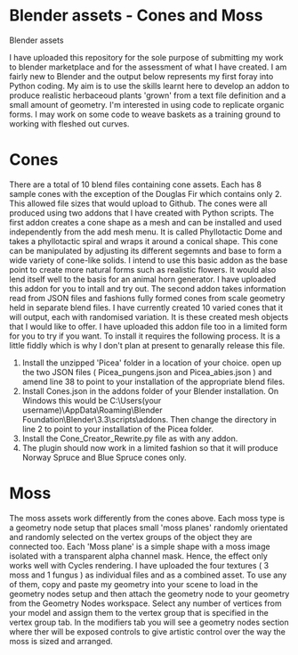 # Blender assets - Cones and Moss
Blender assets

I have uploaded this repository for the sole purpose of submitting my work to blender marketplace and for the assessment of what I have created. I am fairly new to Blender and the output below represents my first foray into Python coding. My aim is to use the skills learnt here to develop an addon to produce realistic herbaceoud plants 'grown' from a text file definition and a small amount of geometry. I'm interested in using code to replicate organic forms. I may work on some code to weave baskets as a training ground to working with fleshed out curves.

# Cones

There are a total of 10 blend files containing cone assets. Each has 8 sample cones with the exception of the Douglas Fir which contains only 2. This allowed file sizes that would upload to Github. The cones were all produced using two addons that I have created with Python scripts. 
The first addon creates a cone shape as a mesh and can be installed and used independently from the add mesh menu. It is called Phyllotactic Dome and takes a phyllotactic spiral and wraps it around a conical shape. This cone can be manipulated by adjusting its different segemnts and base to form a wide variety of cone-like solids. I intend to use this basic addon as the base point to create more natural forms such as realistic flowers. It would also lend itself well to the basis for an animal horn generator. I have uploaded this addon for you to intall and try out.
The second addon takes information read from JSON files and fashions fully formed cones from scale geometry held in separate blend files. I have currently created 10 varied cones that it will output, each with randomised variation. It is these created mesh objects that I would like to offer.
I have uploaded this addon file too in a limited form for you to try if you want. To install it requires the following process. It is a little fiddly which is why I don't plan at present to genarally release this file. 

  1) Install the unzipped 'Picea' folder in a location of your choice. open up the two JSON files ( Picea_pungens.json and Picea_abies.json ) and amend line 38 to point to your installation of the appropriate blend files.
  2) Install Cones.json in the addons folder of your Blender installation. On Windows this would be C:\Users\(your username)\AppData\Roaming\Blender Foundation\Blender\3.3\scripts\addons. Then change the directory in line 2 to point to your installation of the Picea folder.
  3) Install the Cone_Creator_Rewrite.py file as with any addon.
  4) The plugin should now work in a limited fashion so that it will produce Norway Spruce and Blue Spruce cones only. 
  
# Moss
The moss assets work differently from the cones above.
Each moss type is a geometry node setup that places small 'moss planes' randomly orientated and randomly selected on the vertex groups of the object they are connected too. Each 'Moss plane' is a simple shape with a moss image isolated with a transparent alpha channel mask. Hence, the effect only works well with Cycles rendering.
I have uploaded the four textures ( 3 moss and 1 fungus ) as individual files and as a combined asset. To use any of them, copy and paste my geometry into your scene to load in the geometry nodes setup and then attach the geometry node to your geometry from the Geometry Nodes workspace. Select any number of vertices from your model and assign them to the vertex group that is specified in the vertex group tab. In the modifiers tab you will see a geometry nodes section where ther will be exposed controls to give artistic control over the way the moss is sized and arranged. 

